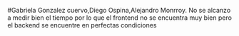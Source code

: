#Gabriela Gonzalez cuervo,Diego Ospina,Alejandro Monrroy. No se alcanzo a medir bien el tiempo por lo que el frontend no se encuentra muy bien pero el backend se encuentre en perfectas condiciones 
